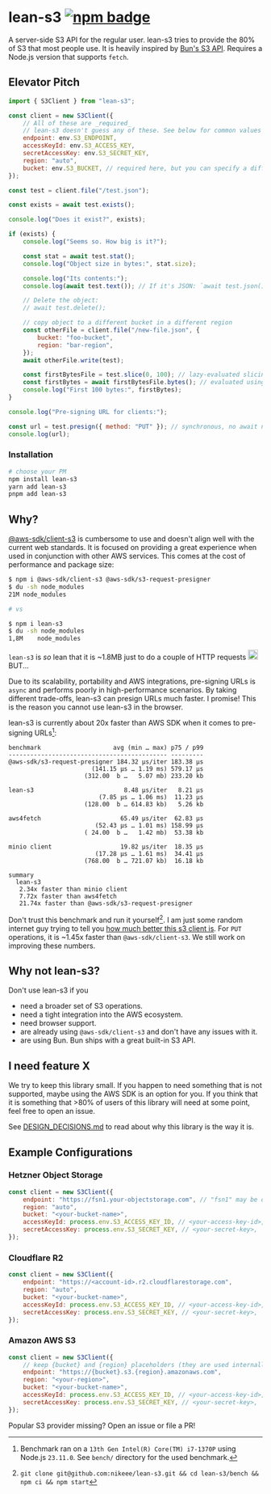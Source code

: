 # lean-s3 [![npm badge](https://img.shields.io/npm/v/lean-s3)](https://www.npmjs.com/package/lean-s3)

A server-side S3 API for the regular user. lean-s3 tries to provide the 80% of S3 that most people use. It is heavily inspired by [Bun's S3 API](https://bun.sh/docs/api/s3). Requires a Node.js version that supports `fetch`.

## Elevator Pitch
```js
import { S3Client } from "lean-s3";

const client = new S3Client({
    // All of these are _required_
    // lean-s3 doesn't guess any of these. See below for common values for most providers
    endpoint: env.S3_ENDPOINT,
    accessKeyId: env.S3_ACCESS_KEY,
    secretAccessKey: env.S3_SECRET_KEY,
    region: "auto",
    bucket: env.S3_BUCKET, // required here, but you can specify a different bucket later
});

const test = client.file("/test.json");

const exists = await test.exists();

console.log("Does it exist?", exists);

if (exists) {
    console.log("Seems so. How big is it?");

    const stat = await test.stat();
    console.log("Object size in bytes:", stat.size);

    console.log("Its contents:");
    console.log(await test.text()); // If it's JSON: `await test.json()`

    // Delete the object:
    // await test.delete();

    // copy object to a different bucket in a different region
    const otherFile = client.file("/new-file.json", {
        bucket: "foo-bucket",
        region: "bar-region",
    });
    await otherFile.write(test);

    const firstBytesFile = test.slice(0, 100); // lazy-evaluated slicing
    const firstBytes = await firstBytesFile.bytes(); // evaluated using HTTP range requests
    console.log("First 100 bytes:", firstBytes);
}

console.log("Pre-signing URL for clients:");

const url = test.presign({ method: "PUT" }); // synchronous, no await needed
console.log(url);
```

### Installation
```sh
# choose your PM
npm install lean-s3
yarn add lean-s3
pnpm add lean-s3
```

## Why?
[@aws-sdk/client-s3](https://github.com/aws/aws-sdk-js-v3) is cumbersome to use and doesn't align well with the current web standards. It is focused on providing a great experience when used in conjunction with other AWS services. This comes at the cost of performance and package size:

```sh
$ npm i @aws-sdk/client-s3 @aws-sdk/s3-request-presigner
$ du -sh node_modules
21M	node_modules

# vs

$ npm i lean-s3
$ du -sh node_modules
1,8M	node_modules
```
`lean-s3` is _so_ lean that it is ~1.8MB just to do a couple of HTTP requests <img src="https://cdn.frankerfacez.com/emoticon/480839/1" width="20" height="20">
BUT...

Due to its scalability, portability and AWS integrations, pre-signing URLs is `async` and performs poorly in high-performance scenarios. By taking different trade-offs, lean-s3 can presign URLs much faster. I promise! This is the reason you cannot use lean-s3 in the browser.

lean-s3 is currently about 20x faster than AWS SDK when it comes to pre-signing URLs[^1]:
```
benchmark                    avg (min … max) p75 / p99
-------------------------------------------- ---------
@aws-sdk/s3-request-presigner 184.32 µs/iter 183.38 µs
                       (141.15 µs … 1.19 ms) 579.17 µs
                     (312.00  b …   5.07 mb) 233.20 kb

lean-s3                         8.48 µs/iter   8.21 µs
                         (7.85 µs … 1.06 ms)  11.23 µs
                     (128.00  b … 614.83 kb)   5.26 kb

aws4fetch                      65.49 µs/iter  62.83 µs
                        (52.43 µs … 1.01 ms) 158.99 µs
                     ( 24.00  b …   1.42 mb)  53.38 kb

minio client                   19.82 µs/iter  18.35 µs
                        (17.28 µs … 1.61 ms)  34.41 µs
                     (768.00  b … 721.07 kb)  16.18 kb

summary
  lean-s3
   2.34x faster than minio client
   7.72x faster than aws4fetch
   21.74x faster than @aws-sdk/s3-request-presigner
```

Don't trust this benchmark and run it yourself[^2]. I am just some random internet guy trying to tell you [how much better this s3 client is](https://xkcd.com/927/). For `PUT` operations, it is ~1.45x faster than `@aws-sdk/client-s3`. We still work on improving these numbers.

## Why not lean-s3?
Don't use lean-s3 if you
- need a broader set of S3 operations.
- need a tight integration into the AWS ecosystem.
- need browser support.
- are already using `@aws-sdk/client-s3` and don't have any issues with it.
- are using Bun. Bun ships with a great built-in S3 API.

## I need feature X
We try to keep this library small. If you happen to need something that is not supported, maybe using the AWS SDK is an option for you. If you think that it is something that >80% of users of this library will need at some point, feel free to open an issue.

See [DESIGN_DECISIONS.md](./DESIGN_DECISIONS.md) to read about why this library is the way it is.

## Example Configurations
### Hetzner Object Storage
```js
const client = new S3Client({
    endpoint: "https://fsn1.your-objectstorage.com", // "fsn1" may be different depending on your selected data center
    region: "auto",
    bucket: "<your-bucket-name>",
    accessKeyId: process.env.S3_ACCESS_KEY_ID, // <your-access-key-id>,
    secretAccessKey: process.env.S3_SECRET_KEY, // <your-secret-key>,
});
```

### Cloudflare R2
```js
const client = new S3Client({
    endpoint: "https://<account-id>.r2.cloudflarestorage.com",
    region: "auto",
    bucket: "<your-bucket-name>",
    accessKeyId: process.env.S3_ACCESS_KEY_ID, // <your-access-key-id>,
    secretAccessKey: process.env.S3_SECRET_KEY, // <your-secret-key>,
});
```

### Amazon AWS S3
```js
const client = new S3Client({
    // keep {bucket} and {region} placeholders (they are used internally).
    endpoint: "https://{bucket}.s3.{region}.amazonaws.com",
    region: "<your-region>",
    bucket: "<your-bucket-name>",
    accessKeyId: process.env.S3_ACCESS_KEY_ID, // <your-access-key-id>,
    secretAccessKey: process.env.S3_SECRET_KEY, // <your-secret-key>,
});
```

Popular S3 provider missing? Open an issue or file a PR!

[^1]: Benchmark ran on a `13th Gen Intel(R) Core(TM) i7-1370P` using Node.js `23.11.0`. See `bench/` directory for the used benchmark.
[^2]: `git clone git@github.com:nikeee/lean-s3.git && cd lean-s3/bench && npm ci && npm start`
